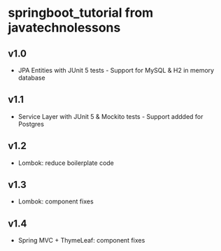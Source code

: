 # springboot_tutorial from javatechnolessons
## v1.0
* JPA Entities with JUnit 5 tests - Support for MySQL & H2 in memory database
## v1.1
* Service Layer with JUnit 5 & Mockito tests - Support addded for Postgres
## v1.2
* Lombok: reduce boilerplate code
## v1.3
* Lombok: component fixes
## v1.4
* Spring MVC + ThymeLeaf: component fixes